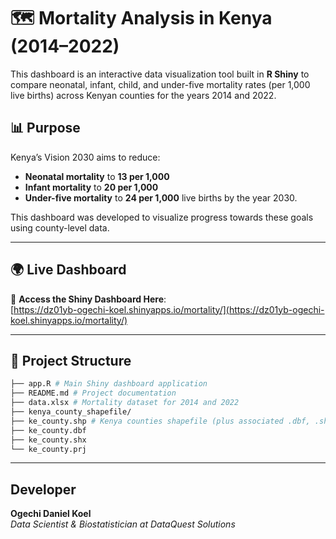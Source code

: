 # 🗺️ Mortality Analysis in Kenya (2014–2022)

This dashboard is an interactive data visualization tool built in **R Shiny** to compare neonatal, infant, child, and under-five mortality rates (per 1,000 live births) across Kenyan counties for the years 2014 and 2022.

## 📊 Purpose

Kenya’s Vision 2030 aims to reduce:
- **Neonatal mortality** to **13 per 1,000**
- **Infant mortality** to **20 per 1,000**
- **Under-five mortality** to **24 per 1,000** live births by the year 2030.

This dashboard was developed to visualize progress towards these goals using county-level data.

---
## 🌍 Live Dashboard

🔗 **Access the Shiny Dashboard Here**:  
[https://dz01yb-ogechi-koel.shinyapps.io/mortality/](https://dz01yb-ogechi-koel.shinyapps.io/mortality/)


---

## 📁 Project Structure

```bash
├── app.R # Main Shiny dashboard application
├── README.md # Project documentation
├── data.xlsx # Mortality dataset for 2014 and 2022
├── kenya_county_shapefile/
├── ke_county.shp # Kenya counties shapefile (plus associated .dbf, .shx, .prj files)
├── ke_county.dbf
├── ke_county.shx
└── ke_county.prj

```
---
## Developer
**Ogechi Daniel Koel**  
*Data Scientist & Biostatistician at DataQuest Solutions*

